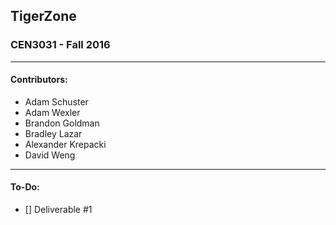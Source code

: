 ## TigerZone
### CEN3031 - Fall 2016
---

#### Contributors:
* Adam Schuster
* Adam Wexler
* Brandon Goldman
* Bradley Lazar
* Alexander Krepacki
* David Weng

---

#### To-Do:
- [] Deliverable #1
